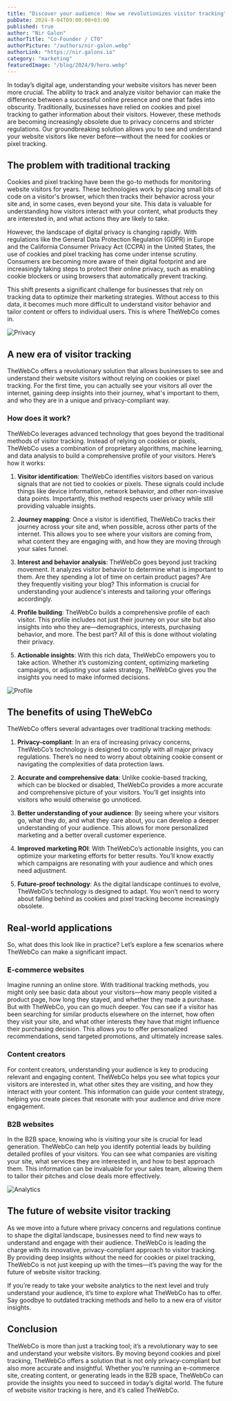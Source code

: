 ```yaml
---
title: "Discover your audience: How we revolutionizes visitor tracking"
pubDate: 2024-9-04T09:00:00+03:00
published: true
author: "Nir Galon"
authorTitle: "Co-Founder / CTO"
authorPicture: "/authors/nir-galon.webp"
authorLink: "https://nir.galons.io"
category: "marketing"
featuredImage: "/blog/2024/9/hero.webp"
---
```


In today’s digital age, understanding your website visitors has never been more crucial. The ability to track and analyze visitor behavior can make the difference between a successful online presence and one that fades into obscurity. Traditionally, businesses have relied on cookies and pixel tracking to gather information about their visitors. However, these methods are becoming increasingly obsolete due to privacy concerns and stricter regulations. Our groundbreaking solution allows you to see and understand your website visitors like never before—without the need for cookies or pixel tracking.

<!--more-->

## The problem with traditional tracking

Cookies and pixel tracking have been the go-to methods for monitoring website visitors for years. These technologies work by placing small bits of code on a visitor's browser, which then tracks their behavior across your site and, in some cases, even beyond your site. This data is valuable for understanding how visitors interact with your content, what products they are interested in, and what actions they are likely to take.

However, the landscape of digital privacy is changing rapidly. With regulations like the General Data Protection Regulation (GDPR) in Europe and the California Consumer Privacy Act (CCPA) in the United States, the use of cookies and pixel tracking has come under intense scrutiny. Consumers are becoming more aware of their digital footprint and are increasingly taking steps to protect their online privacy, such as enabling cookie blockers or using browsers that automatically prevent tracking.

This shift presents a significant challenge for businesses that rely on tracking data to optimize their marketing strategies. Without access to this data, it becomes much more difficult to understand visitor behavior and tailor content or offers to individual users. This is where TheWebCo comes in.

![Privacy](/blog/2024/9/privacy.webp)

## A new era of visitor tracking

TheWebCo offers a revolutionary solution that allows businesses to see and understand their website visitors without relying on cookies or pixel tracking. For the first time, you can actually see your visitors all over the internet, gaining deep insights into their journey, what's important to them, and who they are in a unique and privacy-compliant way.

### How does it work?

TheWebCo leverages advanced technology that goes beyond the traditional methods of visitor tracking. Instead of relying on cookies or pixels, TheWebCo uses a combination of proprietary algorithms, machine learning, and data analysis to build a comprehensive profile of your visitors. Here’s how it works:

1. **Visitor identification**: TheWebCo identifies visitors based on various signals that are not tied to cookies or pixels. These signals could include things like device information, network behavior, and other non-invasive data points. Importantly, this method respects user privacy while still providing valuable insights.

2. **Journey mapping**: Once a visitor is identified, TheWebCo tracks their journey across your site and, when possible, across other parts of the internet. This allows you to see where your visitors are coming from, what content they are engaging with, and how they are moving through your sales funnel.

3. **Interest and behavior analysis**: TheWebCo goes beyond just tracking movement. It analyzes visitor behavior to determine what is important to them. Are they spending a lot of time on certain product pages? Are they frequently visiting your blog? This information is crucial for understanding your audience's interests and tailoring your offerings accordingly.

4. **Profile building**: TheWebCo builds a comprehensive profile of each visitor. This profile includes not just their journey on your site but also insights into who they are—demographics, interests, purchasing behavior, and more. The best part? All of this is done without violating their privacy.

5. **Actionable insights**: With this rich data, TheWebCo empowers you to take action. Whether it’s customizing content, optimizing marketing campaigns, or adjusting your sales strategy, TheWebCo gives you the insights you need to make informed decisions.

![Profile](/blog/2024/9/profile.webp)

## The benefits of using TheWebCo

TheWebCo offers several advantages over traditional tracking methods:

1. **Privacy-compliant**: In an era of increasing privacy concerns, TheWebCo’s technology is designed to comply with all major privacy regulations. There’s no need to worry about obtaining cookie consent or navigating the complexities of data protection laws.

2. **Accurate and comprehensive data**: Unlike cookie-based tracking, which can be blocked or disabled, TheWebCo provides a more accurate and comprehensive picture of your visitors. You’ll get insights into visitors who would otherwise go unnoticed.

3. **Better understanding of your audience**: By seeing where your visitors go, what they do, and what they care about, you can develop a deeper understanding of your audience. This allows for more personalized marketing and a better overall customer experience.

4. **Improved marketing ROI**: With TheWebCo’s actionable insights, you can optimize your marketing efforts for better results. You’ll know exactly which campaigns are resonating with your audience and which ones need adjustment.

5. **Future-proof technology**: As the digital landscape continues to evolve, TheWebCo’s technology is designed to adapt. You won’t need to worry about falling behind as cookies and pixel tracking become increasingly obsolete.

## Real-world applications

So, what does this look like in practice? Let’s explore a few scenarios where TheWebCo can make a significant impact.

### E-commerce websites

Imagine running an online store. With traditional tracking methods, you might only see basic data about your visitors—how many people visited a product page, how long they stayed, and whether they made a purchase. But with TheWebCo, you can go much deeper. You can see if a visitor has been searching for similar products elsewhere on the internet, how often they visit your site, and what other interests they have that might influence their purchasing decision. This allows you to offer personalized recommendations, send targeted promotions, and ultimately increase sales.

### Content creators

For content creators, understanding your audience is key to producing relevant and engaging content. TheWebCo helps you see what topics your visitors are interested in, what other sites they are visiting, and how they interact with your content. This information can guide your content strategy, helping you create pieces that resonate with your audience and drive more engagement.

### B2B websites

In the B2B space, knowing who is visiting your site is crucial for lead generation. TheWebCo can help you identify potential leads by building detailed profiles of your visitors. You can see what companies are visiting your site, what services they are interested in, and how to best approach them. This information can be invaluable for your sales team, allowing them to tailor their pitches and close deals more effectively.

![Analytics](/blog/2024/9/analytics.webp)

## The future of website visitor tracking

As we move into a future where privacy concerns and regulations continue to shape the digital landscape, businesses need to find new ways to understand and engage with their audience. TheWebCo is leading the charge with its innovative, privacy-compliant approach to visitor tracking. By providing deep insights without the need for cookies or pixel tracking, TheWebCo is not just keeping up with the times—it’s paving the way for the future of website visitor tracking.

If you’re ready to take your website analytics to the next level and truly understand your audience, it’s time to explore what TheWebCo has to offer. Say goodbye to outdated tracking methods and hello to a new era of visitor insights.

## Conclusion

TheWebCo is more than just a tracking tool; it’s a revolutionary way to see and understand your website visitors. By moving beyond cookies and pixel tracking, TheWebCo offers a solution that is not only privacy-compliant but also more accurate and insightful. Whether you’re running an e-commerce site, creating content, or generating leads in the B2B space, TheWebCo can provide the insights you need to succeed in today’s digital world. The future of website visitor tracking is here, and it’s called TheWebCo.
